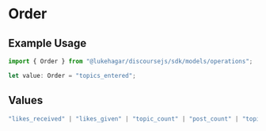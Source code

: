 # Order

## Example Usage

```typescript
import { Order } from "@lukehagar/discoursejs/sdk/models/operations";

let value: Order = "topics_entered";
```

## Values

```typescript
"likes_received" | "likes_given" | "topic_count" | "post_count" | "topics_entered" | "posts_read" | "days_visited"
```